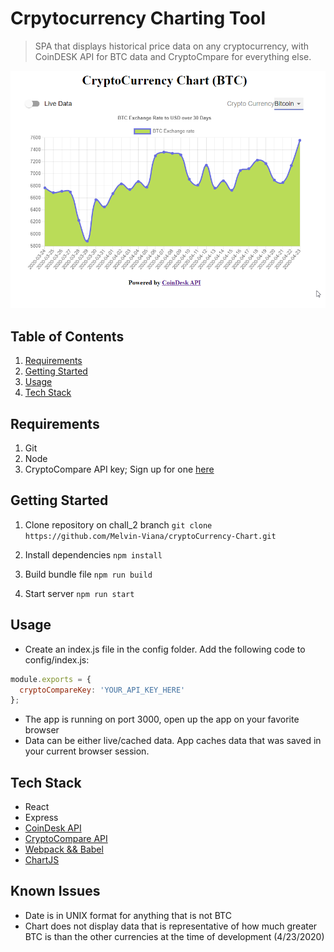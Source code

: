 # Crpytocurrency Charting Tool

> SPA that displays historical price data on any cryptocurrency, with CoinDESK API for BTC data and CryptoCmpare for everything else.

![CryptoCurrency Chart](./ui.png)

## Table of Contents
1. [Requirements](#requirements)
1. [Getting Started](#getting_started)
1. [Usage](#usage)
1. [Tech Stack](#tech_stack)

## Requirements
1. Git
2. Node
3. CryptoCompare API key; Sign up for one [here](https://min-api.cryptocompare.com/)

## Getting Started
1. Clone repository on chall_2 branch `git clone https://github.com/Melvin-Viana/cryptoCurrency-Chart.git`

2. Install dependencies `npm install`

3. Build bundle file `npm run build`

4. Start server `npm run start`

## Usage
- Create an index.js file in the config folder. Add the following code to config/index.js:

```javascript
module.exports = {
  cryptoCompareKey: 'YOUR_API_KEY_HERE'
};
```
- The app is running on port 3000, open up the app on your favorite browser
- Data can be either live/cached data. App caches data that was saved in your current browser session.

## Tech Stack
- React
- Express
- [CoinDesk API](https://www.coindesk.com/API)
- [CryptoCompare API](https://min-api.cryptocompare.com/)
- [Webpack && Babel](https://www.valentinog.com/blog/babel/)
- [ChartJS](https://www.chartjs.org/)

## Known Issues
- Date is in UNIX format for anything that is not BTC
- Chart does not display data that is representative of how much greater BTC is than the other currencies at the time of development (4/23/2020)
